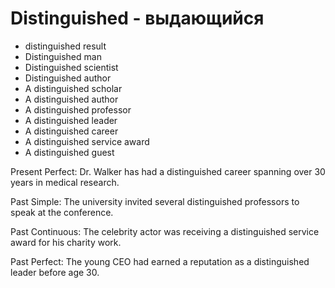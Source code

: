 # Distinguished - выдающийся

- distinguished result
- Distinguished man
- Distinguished scientist
- Distinguished author
- A distinguished scholar
- A distinguished author
- A distinguished professor
- A distinguished leader
- A distinguished career
- A distinguished service award
- A distinguished guest

Present Perfect:
Dr. Walker has had a distinguished career spanning over 30 years in medical research.

Past Simple:
The university invited several distinguished professors to speak at the conference.

Past Continuous:
The celebrity actor was receiving a distinguished service award for his charity work.

Past Perfect:
The young CEO had earned a reputation as a distinguished leader before age 30.
